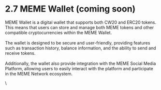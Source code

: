 # 2.7 MEME Wallet (coming soon)

MEME Wallet is a digital wallet that supports both CW20 and ERC20 tokens. This means that users can store and manage both MEME tokens and other compatible cryptocurrencies within the MEME Wallet. \
\
The wallet is designed to be secure and user-friendly, providing features such as transaction history, balance information, and the ability to send and receive tokens. \
\
Additionally, the wallet also provide integration with the MEME Social Media Platform, allowing users to easily interact with the platform and participate in the MEME Network ecosystem.

\


